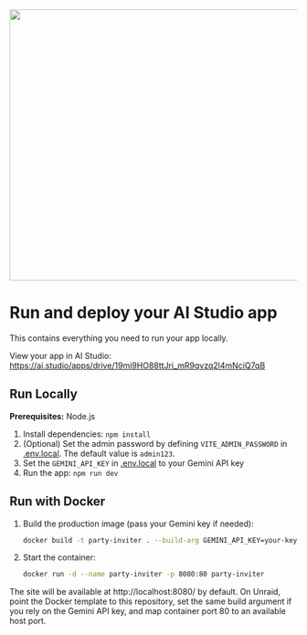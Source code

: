 <div align="center">
<img width="1200" height="475" alt="GHBanner" src="https://github.com/user-attachments/assets/0aa67016-6eaf-458a-adb2-6e31a0763ed6" />
</div>

# Run and deploy your AI Studio app

This contains everything you need to run your app locally.

View your app in AI Studio: https://ai.studio/apps/drive/19mi9HO88ttJri_mR9qvzq2l4mNciQ7qB

## Run Locally

**Prerequisites:**  Node.js


1. Install dependencies:
   `npm install`
2. (Optional) Set the admin password by defining `VITE_ADMIN_PASSWORD` in [.env.local](.env.local). The default value is `admin123`.
3. Set the `GEMINI_API_KEY` in [.env.local](.env.local) to your Gemini API key
4. Run the app:
   `npm run dev`

## Run with Docker

1. Build the production image (pass your Gemini key if needed):
   ```bash
   docker build -t party-inviter . --build-arg GEMINI_API_KEY=your-key-here
   ```
2. Start the container:
   ```bash
   docker run -d --name party-inviter -p 8080:80 party-inviter
   ```

The site will be available at http://localhost:8080/ by default. On Unraid, point the Docker template to this repository, set the same build argument if you rely on the Gemini API key, and map container port 80 to an available host port.

